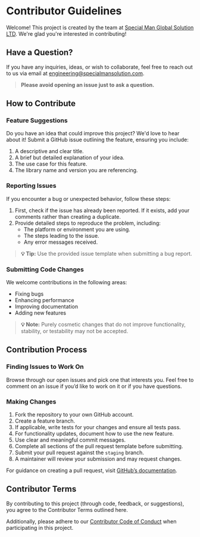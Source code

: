 # Contributor Guidelines

Welcome! This project is created by the team at [Special Man Global Solution LTD](https://specialmansolution.com/). We're glad you're interested in contributing!

## **Have a Question?**

If you have any inquiries, ideas, or wish to collaborate, feel free to reach out to us via email at engineering@specialmansolution.com.

> **Please avoid opening an issue just to ask a question.**

## How to Contribute

### Feature Suggestions

Do you have an idea that could improve this project? We'd love to hear about it! Submit a GitHub issue outlining the feature, ensuring you include:

1. A descriptive and clear title.
2. A brief but detailed explanation of your idea.
3. The use case for this feature.
4. The library name and version you are referencing.

### Reporting Issues

If you encounter a bug or unexpected behavior, follow these steps:

1. First, check if the issue has already been reported. If it exists, add your comments rather than creating a duplicate.
2. Provide detailed steps to reproduce the problem, including:
   - The platform or environment you are using.
   - The steps leading to the issue.
   - Any error messages received.

> **💡 Tip:** Use the provided issue template when submitting a bug report.

### Submitting Code Changes

We welcome contributions in the following areas:

- Fixing bugs
- Enhancing performance
- Improving documentation
- Adding new features

> **💡 Note:** Purely cosmetic changes that do not improve functionality, stability, or testability may not be accepted.

## Contribution Process

### Finding Issues to Work On

Browse through our open issues and pick one that interests you. Feel free to comment on an issue if you’d like to work on it or if you have questions.

### Making Changes

1. Fork the repository to your own GitHub account.
2. Create a feature branch.
3. If applicable, write tests for your changes and ensure all tests pass.
4. For functionality updates, document how to use the new feature.
5. Use clear and meaningful commit messages.
6. Complete all sections of the pull request template before submitting.
7. Submit your pull request against the `staging` branch.
8. A maintainer will review your submission and may request changes.

For guidance on creating a pull request, visit [GitHub’s documentation](https://help.github.com/en/articles/creating-a-pull-request-from-a-fork).

## Contributor Terms

By contributing to this project (through code, feedback, or suggestions), you agree to the Contributor Terms outlined here.

Additionally, please adhere to our [Contributor Code of Conduct](CODE_OF_CONDUCT.md) when participating in this project.

